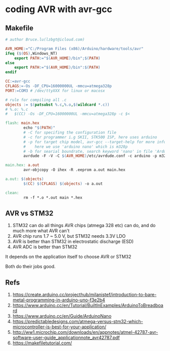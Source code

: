 # coding AVR with avr-gcc

## Makefile

```makefile
# author Bruce.lu(lzbgt@icloud.com)

AVR_HOME:="C:/Program Files (x86)/Arduino/hardware/tools/avr"
ifeq ($(OS),Windows_NT)
	export PATH:="$(AVR_HOME)/bin";$(PATH)
else
	export PATH:="$(AVR_HOME)/bin":$(PATH)
endif

CC:=avr-gcc
CFLAGS:=-Os -DF_CPU=16000000UL -mmcu=atmega328p
PORT:=COM3 # /dev/ttyXXX for linux or macosx

# rule for compiling all .c
objects := $(patsubst %.c,%.o,$(wildcard *.c))
# %.o: %.c
# 	$(CC) -Os -DF_CPU=16000000UL -mmcu=atmega328p -c $<

flash: main.hex
		echo "$(PATH)"
		# -C for specifing the configuration file
		# -c for programmer i.g SKII, STK500 ISP, here uses arduino
		# -p for target chip model, avr-gcc --target-help for more info
		# 	 here we use 'arduino nano' which is m328p
		# -b for searial boundrate, search keyword 'nano' in file 'Arduino/hardware/arduino/avr/boards.txt'
		avrdude -F -V -C $(AVR_HOME)/etc/avrdude.conf -c arduino -p m328p -P $(PORT) -b 57600  -U flash:w:main.hex

main.hex: a.out
		avr-objcopy -O ihex -R .eeprom a.out main.hex

a.out: $(objects)
		$(CC) $(CFLAGS) $(objects) -o a.out

clean:
		rm -f *.o *.out main *.hex

```

## AVR vs STM32

1. STM32 can do all things AVR chips (atmega 328 etc) can do, and do much more what AVR can't
2. AVR chip runs 1.7 ~ 5.0 V, but STM32 needs 3.3V LDO
3. AVR is better than STM32 in electrostatic discharge (ESD)
4. AVR ADC is better than STM32

It depends on the application itself to choose AVR or STM32

Both do their jobs good.

## Refs

1. https://create.arduino.cc/projecthub/milanistef/introduction-to-bare-metal-programming-in-arduino-uno-f3e2b4
2. https://www.arduino.cc/en/Tutorial/BuiltInExamples/ArduinoToBreadboard
3. https://www.arduino.cc/en/Guide/ArduinoNano
4. https://predictabledesigns.com/atmega-versus-stm32-which-microcontroller-is-best-for-your-application/
5. http://ww1.microchip.com/downloads/en/appnotes/atmel-42787-avr-software-user-guide_applicationnote_avr42787.pdf
6. https://makefiletutorial.com/
